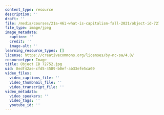 ```yaml
---
content_type: resource
description: ''
draft: ''
file: /media/courses/21a-461-what-is-capitalism-fall-2021/object-id-72752.jpg
file_type: image/jpeg
image_metadata:
  caption: ''
  credit: ''
  image-alt: ''
learning_resource_types: []
license: https://creativecommons.org/licenses/by-nc-sa/4.0/
resourcetype: Image
title: Object ID 72752.jpg
uid: 8edf42ae-cfd5-4589-b0ef-ab33efe5ca69
video_files:
  video_captions_file: ''
  video_thumbnail_file: ''
  video_transcript_file: ''
video_metadata:
  video_speakers: ''
  video_tags: ''
  youtube_id: ''
---
```

